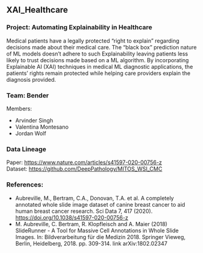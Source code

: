 ## XAI_Healthcare

### Project: Automating Explainability in Healthcare

Medical patients have a legally protected “right to explain” regarding decisions
made about their medical care. The “black box” prediction nature of ML models
doesn’t adhere to such Explainability leaving patients less likely to trust decisions
made based on a ML algorithm. By incorporating Explainable AI (XAI) techniques in
medical ML diagnostic applications, the patients’ rights remain protected while
helping care providers explain the diagnosis provided.

### Team: Bender

Members:
 - Arvinder Singh
 - Valentina Montesano
 - Jordan Wolf

### Data Lineage

Paper: https://www.nature.com/articles/s41597-020-00756-z  
Dataset:  https://github.com/DeepPathology/MITOS_WSI_CMC

### References:
- Aubreville, M., Bertram, C.A., Donovan, T.A. et al. A completely annotated whole slide image dataset of canine breast cancer to aid human breast cancer research. Sci Data 7, 417 (2020). https://doi.org/10.1038/s41597-020-00756-z
- M. Aubreville, C. Bertram, R. Klopfleisch and A. Maier (2018) SlideRunner - A Tool for Massive Cell Annotations in Whole Slide Images. In: Bildverarbeitung für die Medizin 2018. Springer Vieweg, Berlin, Heidelberg, 2018. pp. 309-314. link arXiv:1802.02347

